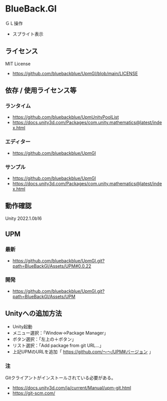 # BlueBack.Gl
ＧＬ操作
* スプライト表示

## ライセンス
MIT License
* https://github.com/bluebackblue/UpmGl/blob/main/LICENSE

## 依存 / 使用ライセンス等
### ランタイム
* https://github.com/bluebackblue/UpmUnityPoolList
* https://docs.unity3d.com/Packages/com.unity.mathematics@latest/index.html
### エディター
* https://github.com/bluebackblue/UpmGl
### サンプル
* https://github.com/bluebackblue/UpmGl
* https://docs.unity3d.com/Packages/com.unity.mathematics@latest/index.html

## 動作確認
Unity 2022.1.0b16

## UPM
### 最新
* https://github.com/bluebackblue/UpmGl.git?path=BlueBackGl/Assets/UPM#0.0.22
### 開発
* https://github.com/bluebackblue/UpmGl.git?path=BlueBackGl/Assets/UPM

## Unityへの追加方法
* Unity起動
* メニュー選択：「Window->Package Manager」
* ボタン選択：「左上の＋ボタン」
* リスト選択：「Add package from git URL...」
* 上記UPMのURLを追加「 https://github.com/～～/UPM#バージョン 」
### 注
Gitクライアントがインストールされている必要がある。
* https://docs.unity3d.com/ja/current/Manual/upm-git.html
* https://git-scm.com/


